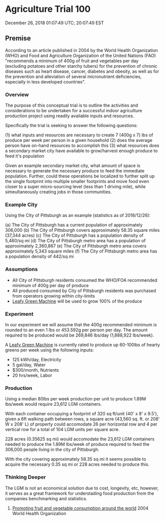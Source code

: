 # Agriculture Trial 100

December 26, 2018
01:07:49 UTC; 20:07:49 EST

## Premise
According to an article published in 2004 by the World Health Organization (WHO) and Food and Agriculture Organization of the United Nations (FAO) "recommends a minimum of 400g of fruit and vegetables per day (excluding potatoes and other starchy tubers) for the prevention of chronic diseases such as heart disease, cancer, diabetes and obesity, as well as for the prevention and alleviation of several micronutrient deficiencies, especially in less developed countries".

### Overview
The purpose of this conceptual trial is to outline the activities and considerations to be undertaken for a successful indoor agriculture production project using readily available inputs and resources.

Specifically the trial is seeking to answer the following questions:

(1) what inputs and resources are necessary to create 7 (400g x 7) lbs of produce per week per person in a given household
(2) does the average person have on-hand resources to accomplish this
(3) what resources does a secondary market city have available to grow/harvest enough produce to feed it's population

Given an example secondary market city, what amount of space is necessary to generate the necessary produce to feed the immediate population. Further, could these operations be localized to further split up the single footprint into multiple smaller footprints and move food even closer to a super micro-sourcing level (less than 1 driving mile), while simeultaneously creating jobs in those communities.

### Example City
Using the City of Pittsburgh as an example (statistics as of 2018/12/26):

(a) The City of Pittsburgh has a current population of approximately 306,000
(b) The City of Pittsburgh covers approximately 58.35 square miles (37,344 acres)
(c) The City of Pittsburgh has a population density of 5,460/sq mi
(d) The City of Pittsburgh metro area has a population of approximately 2,360,867
(e) The City of Pittsburgh metro area covers approximately 5,343 square miles
(f) The City of Pittsburgh metro area has a population density of 442/sq mi

### Assumptions
- All City of Pittsburgh residents consumed the WHO/FOA recommended minimum of 400g per day of produce
- All produced consumed by City of Pittsburgh residents was purchased from operators growing within city-limits
- [Leafy Green Machine](https://www.freightfarms.com/) will be used to grow 100% of the produce

### Experiment
In our experiment we will assume that the 400g recommended minimum is rounded to an even 1 lbs or 453.592g per person per day. The amount required to be produced would be 269,846 lbs/day (1,888,922 lbs/week).

A [Leafy Green Machine](https://www.freightfarms.com/product/#lgm-basics) is currently rated to produce up 60-100lbs of hearty greens per week using the following inputs:

- 125 kWh/day, Electricity
- 5 gal/day, Water
- $300/month, Nutrients
- 20 hrs/week, Labor

### Production
Using a median 80lbs per week production per unit to produce 1.89M lbs/week would require 23,612 LGM containers.

With each container occupying a footprint of 320 sq ft/unit (40' x 8' x 9.5'), given a 6ft walking path between rows, a square acre (43,560 sq. ft. or 208' W x 208' L) of property could accomodate 26 per horizontal row and 4 per vertical row for a total of 104 LGM units per square acre.

228 acres (0.35625 sq mi) would accomodate the 23,612 LGM containers needed to produce the 1.89M lbs/week of produce required to feed the 306,000 people living in the city of Pittsburgh.

With the city covering approximately 58.35 sq mi it seems possible to acquire the necessary 0.35 sq mi or 228 acres needed to produce this.

### Thinking Deeper
The LGM is not an economical solution due to cost, longevity, etc, however, it serves as a great framework for understading food production from the companies benchmarking and statistics.

1. [Promoting fruit and vegetable consumption around the world](https://www.who.int/dietphysicalactivity/fruit/en/) 2004 World Health Organization
